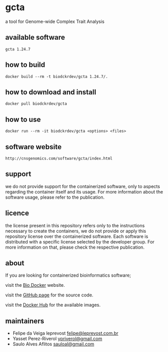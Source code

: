 gcta
=====
a tool for Genome-wide Complex Trait Analysis


available software
--------
`gcta 1.24.7`


how to build
------------
`docker build --rm -t biodckrdev/gcta 1.24.7/.`


how to download and install
---------------------------
`docker pull biodckrdev/gcta`


how to use
------------
`docker run --rm -it biodckrdev/gcta <options> <files>`


software website
----------------
```
http://cnsgenomics.com/software/gcta/index.html
```


support
-------
we do not provide support for the containerized software, only to aspects regarding the container itself
and its usage. For more information about the software usage, please refer to the publication.


licence
-------
the license present in this repository refers only to the instructions necessary to create the containers, we do not provide or apply this repository license over the containerized software. Each software is distributed with a specific license selected by the developer group. For more information on that, please check the respective publication.


about
-----
If you are looking for containerized bioinformatics software;

visit the [Bio Docker](http://biodocker.github.io "Bio Docker") website.

visit the [GitHub page](https://github.com/BioDocker/) for the source code.

visit the [Docker Hub](https://registry.hub.docker.com/repos/biodckr/) for the available images.


maintainers
-----------
* Felipe da Veiga leprevost <felipe@leprevost.com.br>
* Yasset Perez-Riverol <ypriverol@gmail.com>
* Saulo Alves Aflitos <sauloal@gmail.com>
